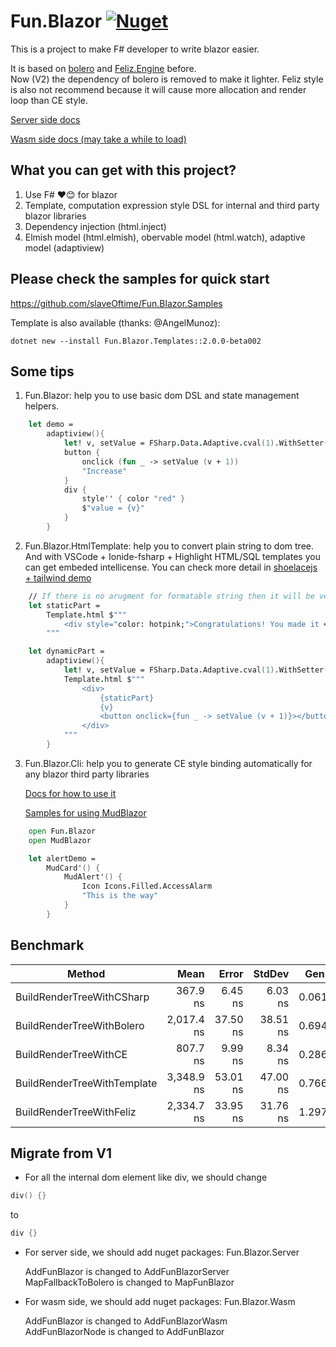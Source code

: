 # Fun.Blazor [![Nuget](https://img.shields.io/nuget/vpre/Fun.Blazor)](https://www.nuget.org/packages/Fun.Blazor)

This is a project to make F# developer to write blazor easier.

It is based on [bolero](https://github.com/fsbolero/Bolero) and  [Feliz.Engine](https://github.com/alfonsogarciacaro/Feliz.Engine) before. \
Now (V2) the dependency of bolero is removed to make it lighter. Feliz style is also not recommend because it will cause more allocation and render loop than CE style.

[Server side docs](https://funblazor.slaveoftime.fun)

[Wasm side docs (may take a while to load)](https://slaveoftime.github.io/Fun.Blazor.Docs/)


## What you can get with this project?

1. Use F# ❤️😊 for blazor
2. Template, computation expression style DSL for internal and third party blazor libraries
4. Dependency injection (html.inject)
3. Elmish model (html.elmish), obervable model (html.watch), adaptive model (adaptiview)


## Please check the samples for quick start

https://github.com/slaveOftime/Fun.Blazor.Samples

Template is also available (thanks: @AngelMunoz):
```shell
dotnet new --install Fun.Blazor.Templates::2.0.0-beta002
```

## Some tips

1. Fun.Blazor: help you to use basic dom DSL and state management helpers.

```fsharp
    let demo =
        adaptiview(){
            let! v, setValue = FSharp.Data.Adaptive.cval(1).WithSetter()
            button {
                onclick (fun _ -> setValue (v + 1))
                "Increase"
            }
            div {
                style'' { color "red" }
                $"value = {v}"
            }
        }
```

2. Fun.Blazor.HtmlTemplate: help you to convert plain string to dom tree. And with VSCode + Ionide-fsharp + Highlight HTML/SQL templates you can get embeded intellicense. You can check more detail in [shoelacejs + tailwind demo](https://github.com/slaveOftime/Fun.Blazor.Samples/tree/main/templates/MinimalBlazorWASMAppWithShoelaceAndTailwind)

```fsharp
    // If there is no arugment for formatable string then it will be very efficient. So it is better to always keep static part and dynamic part in different places.
    let staticPart =
        Template.html $"""
            <div style="color: hotpink;">Congratulations! You made it ❤️</div>
        """

    let dynamicPart =
        adaptiview(){
            let! v, setValue = FSharp.Data.Adaptive.cval(1).WithSetter()
            Template.html $"""
                <div>
                    {staticPart}
                    {v}
                    <button onclick={fun _ -> setValue (v + 1)}></button>
                </div>
            """
        }
```


3. Fun.Blazor.Cli: help you to generate CE style binding automatically for any blazor third party libraries

    [Docs for how to use it](https://funblazor.slaveoftime.fun/cli-usage)
    
    [Samples for using MudBlazor](https://github.com/slaveOftime/Fun.Blazor.Samples/tree/main/templates/MinimalBlazorWASMAppWithMudBlazor)
    

```fsharp
    open Fun.Blazor
    open MudBlazor

    let alertDemo =
        MudCard'() {
            MudAlert'() {
                Icon Icons.Filled.AccessAlarm
                "This is the way"
            }
        }
```


## Benchmark

|                      Method |       Mean |    Error |   StdDev |  Gen 0 |  Gen 1 | Allocated |
|---------------------------- |-----------:|---------:|---------:|-------:|-------:|----------:|
|   BuildRenderTreeWithCSharp |   367.9 ns |  6.45 ns |  6.03 ns | 0.0610 |      - |     384 B |
|   BuildRenderTreeWithBolero | 2,017.4 ns | 37.50 ns | 38.51 ns | 0.6943 | 0.0038 |   4,368 B |
|       BuildRenderTreeWithCE |   807.7 ns |  9.99 ns |  8.34 ns | 0.2861 |      - |   1,800 B |
| BuildRenderTreeWithTemplate | 3,348.9 ns | 53.01 ns | 47.00 ns | 0.7668 | 0.0076 |   4,832 B |
|    BuildRenderTreeWithFeliz | 2,334.7 ns | 33.95 ns | 31.76 ns | 1.2970 | 0.0153 |   8,152 B |


## Migrate from V1

- For all the internal dom element like div, we should change
```fsharp
div() {}
```
to
```fsharp
div {}
```

- For server side, we should add nuget packages: Fun.Blazor.Server

    AddFunBlazor is changed to AddFunBlazorServer \
    MapFallbackToBolero is changed to MapFunBlazor

- For wasm side, we should add nuget packages: Fun.Blazor.Wasm

    AddFunBlazor is changed to AddFunBlazorWasm \
    AddFunBlazorNode is changed to AddFunBlazor
